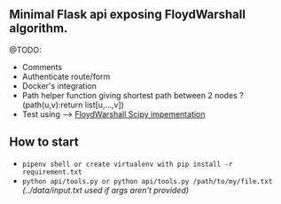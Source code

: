 ## Minimal Flask api exposing FloydWarshall algorithm.

@TODO:

* Comments
* Authenticate route/form
* Docker's integration
* Path helper function giving shortest path between 2 nodes ? (path(u,v):return list[u,...,v])
* Test using --> [FloydWarshall Scipy impementation](https://docs.scipy.org/doc/scipy/reference/generated/scipy.sparse.csgraph.floyd_warshall.html#scipy.sparse.csgraph.floyd_warshall)

## How to start

* `pipenv shell or create virtualenv with pip install -r requirement.txt`
* `python api/tools.py or python api/tools.py /path/to/my/file.txt` 
_(../data/input.txt used if args aren't provided)_
